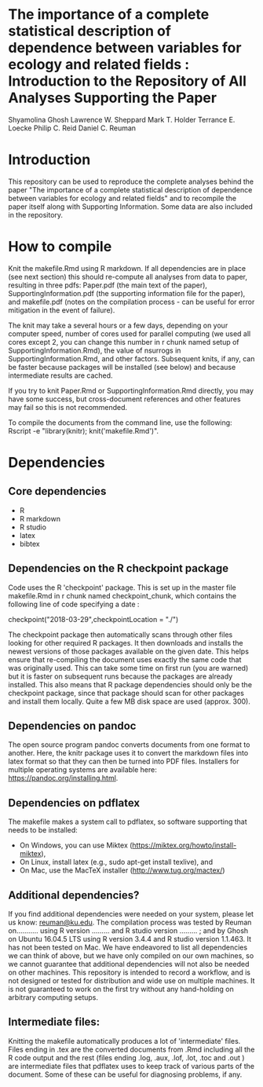 # The importance of a complete statistical description of dependence between variables for ecology and related fields : Introduction to the Repository of All Analyses Supporting the Paper

Shyamolina Ghosh
Lawrence W. Sheppard
Mark T. Holder
Terrance E. Loecke
Philip C. Reid
Daniel C. Reuman 

# Introduction

This repository can be used to reproduce the complete analyses behind the paper 
"The importance of a complete statistical description of dependence between variables for ecology and related fields" and 
to recompile the paper itself along with Supporting Information. Some data are also included in the repository.

# How to compile
Knit the makefile.Rmd using R markdown. If all dependencies are in place (see next section) this should re-compute all analyses from data to paper, resulting in three pdfs: Paper.pdf (the main text of the paper), SupportingInformation.pdf (the supporting information file for the paper), and makefile.pdf (notes on the compilation process - can be useful for error mitigation in the event of failure).

The knit may take a several hours or a few days, depending on your computer speed, number of cores used for parallel computing (we used all cores except 2, you can change this number in r chunk named setup of SupportingInformation.Rmd), the value of nsurrogs in SupportingInformation.Rmd, and other factors. Subsequent knits, if any, can be faster because packages will be installed (see below) and because intermediate results are cached.

If you try to knit Paper.Rmd or SupportingInformation.Rmd directly, you may have some success, but cross-document references and other features may fail so this is not recommended.

To compile the documents from the command line, use the following: Rscript -e "library(knitr); knit('makefile.Rmd')".

# Dependencies

## Core dependencies
   - R 
   - R markdown
   - R studio
   - latex 
   - bibtex

## Dependencies on the R checkpoint package

Code uses the R 'checkpoint' package. This is set up in the master file makefile.Rmd in r chunk named checkpoint_chunk, which contains the following line of code specifying a date :

checkpoint("2018-03-29",checkpointLocation = "./")

The checkpoint package then automatically scans through other files looking for other required R packages. It then downloads and installs the newest versions of those packages available on the given date. This helps ensure that re-compiling the document uses exactly the same code that was originally used. This can take some time on first run (you are warned) but it is faster on subsequent runs because the packages are already installed. This also means that R package dependencies should only be the checkpoint package, since that package should scan for other packages and install them locally. Quite a few MB disk space are used (approx. 300).

## Dependencies on pandoc
The open source program pandoc converts documents from one format to another. 
Here, the knitr package uses it to convert the markdown files into latex format so that 
they can then be turned into PDF files. Installers for multiple operating systems are available here: https://pandoc.org/installing.html.

## Dependencies on pdflatex
The makefile makes a system call to pdflatex, so software supporting that needs to be installed:

 - On Windows, you can use Miktex (https://miktex.org/howto/install-miktex),
 - On Linux, install latex (e.g., sudo apt-get install texlive), and
 - On Mac, use the MacTeX installer (http://www.tug.org/mactex/)

## Additional dependencies?
If you find additional dependencies were needed on your system, please let us know: reuman@ku.edu. The compilation process was tested by Reuman on........... using R version ......... and R studio version ......... ; and by Ghosh on Ubuntu 16.04.5 LTS using R version 3.4.4 and R studio version 1.1.463. It has not been tested on Mac. We have endeavored to list all dependencies we can think of above, but we have only compiled on our own machines, so we cannot guarantee that additional dependencies will not also be needed on other machines. This repository is intended to record a workflow, and is not designed or tested for distribution and wide use on multiple machines. It is not guaranteed to work on the first try without any hand-holding on arbitrary computing setups.<!--test--->

## Intermediate files:
Knitting the makefile automatically produces a lot of 'intermediate' files. Files ending in .tex are the converted documents from .Rmd including all the R code output and the rest (files ending .log, .aux, .lof, .lot, .toc and .out ) are intermediate files that pdflatex uses to keep track of various parts of the document. Some of these can be useful for diagnosing problems, if any.

















